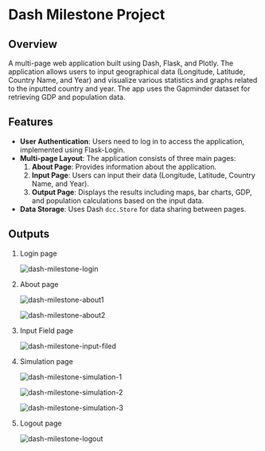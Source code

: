 # Dash Milestone Project

## Overview
A multi-page web application built using Dash, Flask, and Plotly. The application allows users to input geographical data (Longitude, Latitude, Country Name, and Year) and visualize various statistics and graphs related to the inputted country and year. The app uses the Gapminder dataset for retrieving GDP and population data.

## Features
- **User Authentication**: Users need to log in to access the application, implemented using Flask-Login.
- **Multi-page Layout**: The application consists of three main pages:
  1. **About Page**: Provides information about the application.
  2. **Input Page**: Users can input their data (Longitude, Latitude, Country Name, and Year).
  3. **Output Page**: Displays the results including maps, bar charts, GDP, and population calculations based on the input data.
- **Data Storage**: Uses Dash `dcc.Store` for data sharing between pages.

## Outputs

1. Login page

   ![dash-milestone-login](https://github.com/Animesh-Padhy/dash-milestone-dashboard/assets/160846091/b5660482-3dcb-4f51-97c5-714b149b26fa)

2. About page

   ![dash-milestone-about1](https://github.com/Animesh-Padhy/dash-milestone-dashboard/assets/160846091/ab9f4ad2-d5e4-4eed-afd8-66fa6f8b7ba8)

   ![dash-milestone-about2](https://github.com/Animesh-Padhy/dash-milestone-dashboard/assets/160846091/e25e83df-9762-4aac-8271-092738883cf3)

3. Input Field page

   ![dash-milestone-input-filed](https://github.com/Animesh-Padhy/dash-milestone-dashboard/assets/160846091/0cd87d4c-d38f-4aec-9836-89bbd2072e81)

4. Simulation page

   ![dash-milestone-simulation-1](https://github.com/Animesh-Padhy/dash-milestone-dashboard/assets/160846091/3082fe1e-c3ca-4709-958b-c2cae555db0c)

   ![dash-milestone-simulation-2](https://github.com/Animesh-Padhy/dash-milestone-dashboard/assets/160846091/c749ceb6-1ee4-4f71-8007-a3327637e9eb)

   ![dash-milestone-simulation-3](https://github.com/Animesh-Padhy/dash-milestone-dashboard/assets/160846091/a19e3a84-1335-43a4-a24e-919127e0d78e)

5. Logout page

   ![dash-milestone-logout](https://github.com/Animesh-Padhy/dash-milestone-dashboard/assets/160846091/b5646fb6-40a2-4805-bdab-0ed0ea3ce2f1)





